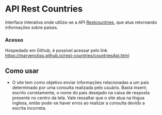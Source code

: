 # API Rest Countries
Interface interativa onde utiliza-se a API [Restcountries](https://restcountries.com/), que atua retornando informações sobre países.

### Acesso
Hospedado em Github, é possível acessar pelo link https://marvencbss.github.io/rest-countries/countriesApi.html

## Como usar
- O site tem como objetivo enviar informações relacionadas a um país determinado por uma consulta realizada pelo usuário. Basta inserir, escrito corretamente, o nome do país desejado na caixa de resposta presente no centro da tela. Vale ressaltar que o site atua na língua inglesa, então pode-se haver erros ao realizar a consulta devido a escrita incorreta.

